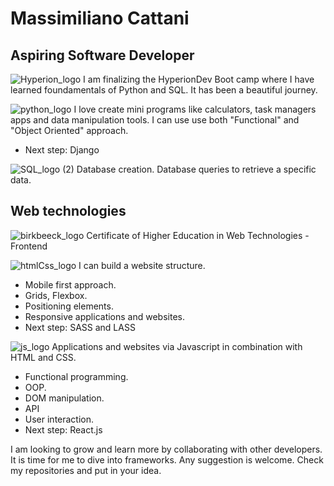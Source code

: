 # Massimiliano Cattani
## Aspiring Software Developer 
![Hyperion_logo](https://github.com/MassimilianoCattani/MassimilianoCattani/assets/52679658/a5b05428-4804-4060-9437-866f5e8adcc3) I am finalizing the HyperionDev Boot camp where I have learned foundamentals of Python and SQL. It has been a beautiful journey.  

![python_logo](https://github.com/MassimilianoCattani/MassimilianoCattani/assets/52679658/940abbc6-22b3-4d15-8a36-0ee57e935dcf) I love create mini programs like calculators, task managers apps and data manipulation tools. I can use use both "Functional" and "Object Oriented" approach.
 - Next step: Django

![SQL_logo (2)](https://github.com/MassimilianoCattani/MassimilianoCattani/assets/52679658/8e88ea36-dd02-4cc6-90a3-b4f7ed32d381) Database creation. Database queries to retrieve a specific data. 


 ## Web technologies
  ![birkbeeck_logo](https://github.com/MassimilianoCattani/MassimilianoCattani/assets/52679658/71dc46ca-e36f-4700-ba70-0d44cc8b0e4e) Certificate of Higher Education in Web Technologies - Frontend

![htmlCss_logo](https://github.com/MassimilianoCattani/MassimilianoCattani/assets/52679658/fa6ed18c-d632-4e2b-823a-614e1feee8ce) I can build a website structure. 
 - Mobile first approach.
 - Grids, Flexbox.
 - Positioning elements.
 - Responsive applications and websites.
 - Next step: SASS and LASS

![js_logo](https://github.com/MassimilianoCattani/MassimilianoCattani/assets/52679658/ad1b492d-ea8a-45b7-a9aa-4ab72ba06f16) Applications and websites via Javascript in combination with HTML and CSS.
 - Functional programming.
 - OOP.
 - DOM manipulation.
 - API
 - User interaction.
 - Next step: React.js

I am looking to grow and learn more by collaborating with other developers. It is time for me to dive into frameworks. 
Any suggestion is welcome. Check my repositories and put in your idea. 



